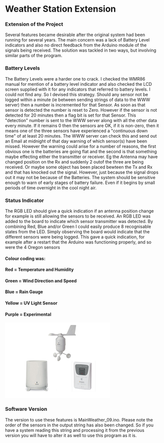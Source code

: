 Weather Station Extension
=========================  
### Extension of the Project
Several features became desirable after the original system had been running for several years.
The main concern was a lack of Battery Level indicators and also no direct feedback from the Arduino module
of the signals being received. The solution was tackled in two ways, but involving similar parts of the program.

### Battery Levels

The Battery Levels were a harder one to crack.  I checked the WMR86 manual for mention of a battery level indicator and also checked the LCD screen supplied with it for any indicators that referred to battery levels.
I could not find any.  So I devised this strategy.  Should any sensor not be logged within a minute (ie between sending strings of data to the WWW server) then a number is incremented for that Sensor.  As soon as that
sensor is detected the number is reset to Zero.  However if the sensor is not detected for 20 minutes then a flag bit is set for that Sensor.  This "detection" number is sent to the WWW server along with all the other
data every minute.  If it remains 0 then the sensors are OK, if it is non-zero, then it means one of the three sensors have experienced a "continuous down time" of at least 20 minutes.  The WWW server can check this and send out an Email
at midnight of that day warning of which sensor(s) have been missed.  However the warning could arise for a number of reasons, the first obvious one is the batteries are going flat and the second is that something maybe
effecting either the transmitter or receiver.  Eg the Antenna may have changed position on the Rx and suddenly 2 outof the three are being received.  Or maybe some object has been placed bewteen the Tx and Rx and
that has knocked out the signal. However, just because the signal drops out it may not be because of the Batteries. The system should be sensitive enough to warn of early stages of battery failure.  Even if it begins by 
small periods of time overnight in the cool night air.  

### Status Indicator
  The RGB LED should give a quick indication if an antenna position change for example is still allowing the sensors to be received.
  An RGB LED was added to the board to indicate which sensor transmitter was detected.  By combining Red, Blue and/or Green I could easily produce 8 recognisable states from the LED.
  Simply observing the board would indicate that the different sensors were being logged.  This gave a quick indication, for example after a restart that the Arduino was functioning properly,
  and so were the 4 Oregon sensors
#### Colour coding was:
#### Red = Temperature and Humidity
#### Green = Wind Direction and Speed
#### Blue = Rain Gauge
#### Yellow = UV Light Sensor
#### Purple = Experimental

![alt text](images/WMR86.JPG?raw=true "Oregon Scientific WMR86 Sensors")


### Software Version

The version to use these features is MainWeather_09.ino.  Please note the order of the sensors in the output string has also been changed.  So if you have a system reading this string and processing it from the previous version
you will have to alter it as well to use this program as it is.



